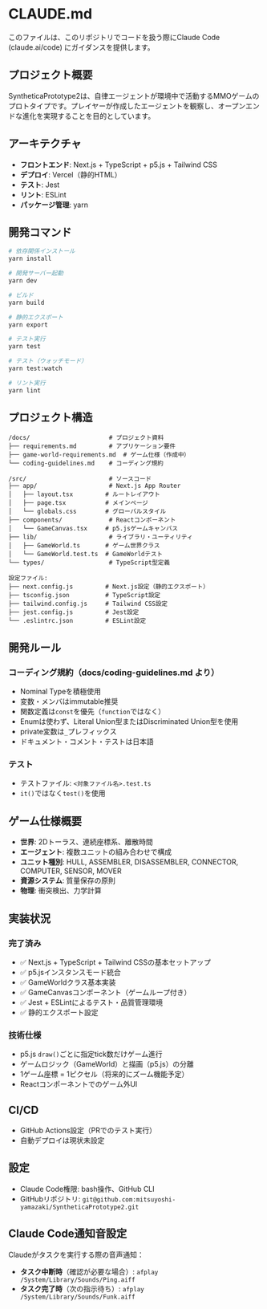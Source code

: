 # CLAUDE.md

このファイルは、このリポジトリでコードを扱う際にClaude Code (claude.ai/code) にガイダンスを提供します。

## プロジェクト概要

SyntheticaPrototype2は、自律エージェントが環境中で活動するMMOゲームのプロトタイプです。プレイヤーが作成したエージェントを観察し、オープンエンドな進化を実現することを目的としています。

## アーキテクチャ

- **フロントエンド**: Next.js + TypeScript + p5.js + Tailwind CSS
- **デプロイ**: Vercel（静的HTML）
- **テスト**: Jest
- **リント**: ESLint
- **パッケージ管理**: yarn

## 開発コマンド

```bash
# 依存関係インストール
yarn install

# 開発サーバー起動
yarn dev

# ビルド
yarn build

# 静的エクスポート
yarn export

# テスト実行
yarn test

# テスト（ウォッチモード）
yarn test:watch

# リント実行
yarn lint
```

## プロジェクト構造

```
/docs/                      # プロジェクト資料
├── requirements.md         # アプリケーション要件
├── game-world-requirements.md  # ゲーム仕様（作成中）  
└── coding-guidelines.md    # コーディング規約

/src/                       # ソースコード
├── app/                    # Next.js App Router
│   ├── layout.tsx         # ルートレイアウト
│   ├── page.tsx           # メインページ
│   └── globals.css        # グローバルスタイル
├── components/             # Reactコンポーネント
│   └── GameCanvas.tsx     # p5.jsゲームキャンバス
├── lib/                    # ライブラリ・ユーティリティ
│   ├── GameWorld.ts       # ゲーム世界クラス
│   └── GameWorld.test.ts  # GameWorldテスト
└── types/                  # TypeScript型定義

設定ファイル:
├── next.config.js         # Next.js設定（静的エクスポート）
├── tsconfig.json          # TypeScript設定
├── tailwind.config.js     # Tailwind CSS設定
├── jest.config.js         # Jest設定
└── .eslintrc.json         # ESLint設定
```

## 開発ルール

### コーディング規約（docs/coding-guidelines.md より）

- Nominal Typeを積極使用
- 変数・メンバはimmutable推奨
- 関数定義は`const`を優先（`function`ではなく）
- Enumは使わず、Literal Union型またはDiscriminated Union型を使用
- private変数は`_`プレフィックス
- ドキュメント・コメント・テストは日本語

### テスト

- テストファイル: `<対象ファイル名>.test.ts`
- `it()`ではなく`test()`を使用

## ゲーム仕様概要

- **世界**: 2Dトーラス、連続座標系、離散時間
- **エージェント**: 複数ユニットの組み合わせで構成
- **ユニット種別**: HULL, ASSEMBLER, DISASSEMBLER, CONNECTOR, COMPUTER, SENSOR, MOVER
- **資源システム**: 質量保存の原則
- **物理**: 衝突検出、力学計算

## 実装状況

### 完了済み
- ✅ Next.js + TypeScript + Tailwind CSSの基本セットアップ
- ✅ p5.jsインスタンスモード統合
- ✅ GameWorldクラス基本実装
- ✅ GameCanvasコンポーネント（ゲームループ付き）
- ✅ Jest + ESLintによるテスト・品質管理環境
- ✅ 静的エクスポート設定

### 技術仕様
- p5.js `draw()`ごとに指定tick数だけゲーム進行
- ゲームロジック（GameWorld）と描画（p5.js）の分離
- 1ゲーム座標 = 1ピクセル（将来的にズーム機能予定）
- Reactコンポーネントでのゲーム外UI

## CI/CD

- GitHub Actions設定（PRでのテスト実行）
- 自動デプロイは現状未設定

## 設定

- Claude Code権限: bash操作、GitHub CLI
- GitHubリポジトリ: `git@github.com:mitsuyoshi-yamazaki/SyntheticaPrototype2.git`

## Claude Code通知音設定

Claudeがタスクを実行する際の音声通知：

- **タスク中断時**（確認が必要な場合）: `afplay /System/Library/Sounds/Ping.aiff`
- **タスク完了時**（次の指示待ち）: `afplay /System/Library/Sounds/Funk.aiff`